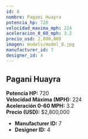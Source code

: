 ```yaml
---
id: 8
nombre: Pagani Huayra
potencia_hp: 720
velocidad_maxima_mph: 224
aceleracion_0_60_mph: 3.2
precio_usd: 2,800,000
imagen: models/model_8.jpg
manufacturer_id: 7
designer_id: 4
---
```


## Pagani Huayra

**Potencia HP:** 720  
**Velocidad Máxima (MPH):** 224  
**Aceleración 0-60 MPH:** 3.2  
**Precio (USD):** $2,800,000

* **Manufacturer ID:** 7
* **Designer ID:** 4
